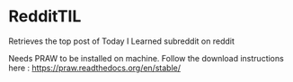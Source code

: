 # RedditTIL
Retrieves the top post of Today I Learned subreddit on reddit

Needs PRAW to be installed on machine. Follow the download instructions here : https://praw.readthedocs.org/en/stable/
